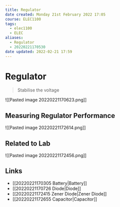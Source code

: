 ```yaml
---
title: Regulator
date created: Monday 21st February 2022 17:05
course: ELEC1100
tags:
  - elec1100
  - ELEC
aliases:
  - Regulator
  - 20220221170530
date updated: 2022-02-21 17:59
---
```


# Regulator

> Stabilise the voltage

![[Pasted image 20220221170623.png]]

## Measuring Regulator Performance

![[Pasted image 20220221172614.png]]

## Related to Lab

![[Pasted image 20220221172456.png]]

## Links

- [[20220221170305 Battery|Battery]]
- [[20220221170726 Diode|Diode]]
- [[20220221172415 Zener Diode|Zener Diode]]
- [[20220221172655 Capacitor|Capacitor]]

